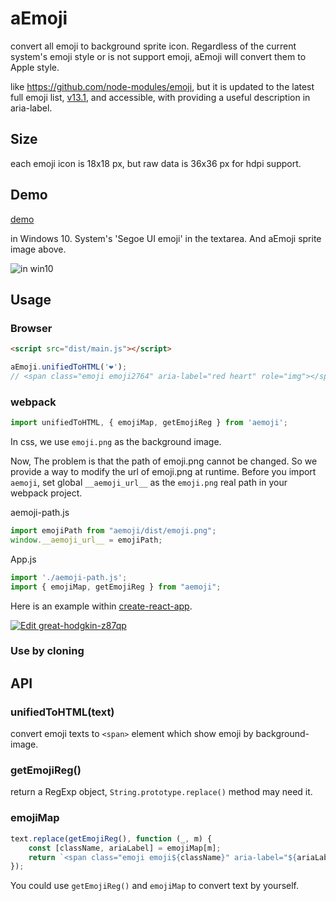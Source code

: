 # aEmoji

convert all emoji to background sprite icon. Regardless of the current system's emoji style or is not support emoji, aEmoji will convert them to Apple style.

like https://github.com/node-modules/emoji, but it is updated to the latest full emoji list, [v13.1](https://unicode.org/emoji/charts/index.html), and accessible, with providing a useful description in aria-label.

## Size

each emoji icon is 18x18 px, but raw data is 36x36 px for hdpi support.

## Demo

[demo](https://auver.github.io/aemoji/demo/)

in Windows 10. System's 'Segoe UI emoji' in the textarea. And aEmoji sprite image above.

![in win10](https://user-images.githubusercontent.com/6441838/96964620-5ea51e80-153d-11eb-9a90-e49a35d6d556.png)

## Usage

### Browser

```html
<script src="dist/main.js"></script>
```

```js
aEmoji.unifiedToHTML('❤');
// <span class="emoji emoji2764" aria-label="red heart" role="img"></span>
```

### webpack

```js
import unifiedToHTML, { emojiMap, getEmojiReg } from 'aemoji';
```

In css, we use `emoji.png` as the background image.

Now, The problem is that the path of emoji.png cannot be changed. So we provide a way to modify the url of emoji.png at runtime. Before you import `aemoji`, set global `__aemoji_url__` as the `emoji.png` real path in your webpack project.

aemoji-path.js

```js
import emojiPath from "aemoji/dist/emoji.png";
window.__aemoji_url__ = emojiPath;
```

App.js

```js
import './aemoji-path.js';
import { emojiMap, getEmojiReg } from "aemoji";
```

Here is an example within [create-react-app](https://create-react-app.dev/).

[![Edit great-hodgkin-z87qp](https://codesandbox.io/static/img/play-codesandbox.svg)](https://codesandbox.io/s/great-hodgkin-z87qp)

### Use by cloning

## API

### unifiedToHTML(text)

convert emoji texts to `<span>` element which show emoji by background-image.

### getEmojiReg()

return a RegExp object, `String.prototype.replace()` method may need it.

### emojiMap

```js
text.replace(getEmojiReg(), function (_, m) {
    const [className, ariaLabel] = emojiMap[m];
    return `<span class="emoji emoji${className}" aria-label="${ariaLabel}" role="img"></span>`;
});
```

You could use `getEmojiReg()` and `emojiMap` to convert text by yourself.
